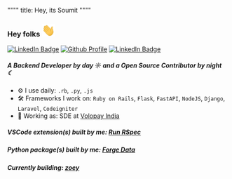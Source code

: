 """"
title: Hey, its Soumit
""""

### Hey folks <img src="https://raw.githubusercontent.com/ABSphreak/ABSphreak/master/gifs/Hi.gif" width="30px">
<!-- [![](https://readme-typing-svg.herokuapp.com?font=Inter&pause=1000&color=27CD88&width=435&lines=I+am+Soumit+Das)](https://git.io/typing-svg) -->
[![LinkedIn Badge](https://img.shields.io/badge/LinkedIn-0077B5?style=for-the-badge&logo=linkedin&logoColor=white)](https://www.linkedin.com/in/itssoumit) [![Github Profile](https://img.shields.io/badge/Github-24292E?style=for-the-badge&logo=github&logoColor=white)](https://www.github.com/ITSSOMIT) [![LinkedIn Badge](https://img.shields.io/badge/Gmail-D14836?style=for-the-badge&logo=gmail&logoColor=white)](mailto:me@soumit.in)

##### A Backend Developer by day ☼ and a Open Source Contributor by night ☾

- ⚙️ I use daily: `.rb`, `.py`, `.js`
- 🛠️ Frameworks I work on: `Ruby on Rails`, `Flask`, `FastAPI`, `NodeJS`, `Django`, `Laravel`, `Codeigniter`
- 🧰 Working as: SDE at [Volopay India](https://www.linkedin.com/company/volopay/mycompany/)

##### VSCode extension(s) built by me: [Run RSpec](https://marketplace.visualstudio.com/items?itemName=itssoumit.run-rspec)
##### Python package(s) built by me: [Forge Data](https://pypi.org/project/forgedata/)
##### Currently building: [zoey](https://github.com/ITSSOUMIT/zoey)